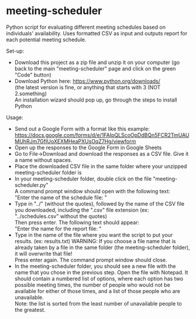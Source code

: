 # meeting-scheduler
Python script for evaluating different meeting schedules based on individuals' availability. Uses formatted CSV as input and outputs report for each potential meeting schedule.

Set-up:
- Download this project as a zip file and unzip it on your computer (go back to the main "meeting-scheduler" page and click on the green "Code" button)
- Download Python here: https://www.python.org/downloads/ \
  (the latest version is fine, or anything that starts with 3 (NOT 2.something) \
  An installation wizard should pop up, go through the steps to install Python 
 
 Usage:
 - Send out a Google Form with a format like this example: https://docs.google.com/forms/d/e/1FAIpQLScoOpDdBQn5FCR2TmUAUMUhRJm7GfIUoXEXMHeaPXUsOqZ7Hg/viewform
 - Open up the responses to the Google Form in Google Sheets
 - Go to File->Download and download the responses as a CSV file. Give it a name without spaces.
 - Place the downloaded CSV file in the same folder where your unzipped meeting-scheduler folder is
 - In your meeting-scheduler folder, double click on the file "meeting-scheduler.py" \
   A command prompt window should open with the following text: \
   "Enter the name of the schedule file: "
 - Type in "../" (without the quotes), followed by the name of the CSV file you downloaded, including the ".csv" file extension (ex: "../schedules.csv" without the quotes) \
   Then press enter. The following text should appear: \
   "Enter the name for the report file: "
 - Type in the name of the file where you want the script to put your results. (ex: results.txt) WARNING: If you choose a file name that is already taken by a file in the same folder (the meeting-scheduler folder), it will overwrite that file! \
   Press enter again. The command prompt window should close.
 - In the meeting-scheduler folder, you should see a new file with the name that you chose in the previous step. Open the file with Notepad. It should contain a numbered list of options, where each option has two possible meeting times, the number of people who would not be available for either of those times, and a list of those people who are unavailable. \
   Note: the list is sorted from the least number of unavailable people to the greatest.
   
